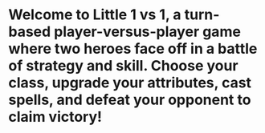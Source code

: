 # Welcome to Little 1 vs 1, a turn-based player-versus-player game where two heroes face off in a battle of strategy and skill. Choose your class, upgrade your attributes, cast spells, and defeat your opponent to claim victory!
